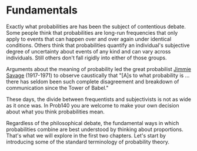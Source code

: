 
# Fundamentals #

Exactly what probabilities are has been the subject of contentious debate. Some people think that probabilities are long-run frequencies that only apply to events that can happen over and over again under identical conditions. Others think that probabilities quantify an individual's subjective degree of uncertainty about events of any kind and can vary across individuals. Still others don't fall rigidly into either of those groups.

Arguments about the meaning of probability led the great probabilist [Jimmie Savage](https://en.wikipedia.org/wiki/Leonard_Jimmie_Savage) (1917-1971) to observe caustically that "[A]s to what probability is ... there has seldom been such complete disagreement and breakdown of communication since the Tower of Babel."

These days, the divide between frequentists and subjectivists is not as wide as it once was. In Prob140 you are welcome to make your own decision about what you think probabilities mean. 

Regardless of the philosophical debate, the fundamental ways in which probabilities combine are best understood by thinking about proportions. That's what we will explore in the first two chapters. Let's start by introducing some of the standard terminology of probability theory.
